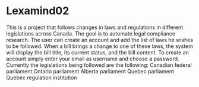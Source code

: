 # Lexamind02
This is a project that follows changes in laws and regulations in
different legislations across Canada. The goal is to automate
legal compliance research. 
The user can create an account and add the list of laws he wishes to be followed. When a bill brings a change to one of these laws, the system will display the bill title, its current status, and the bill content.
To create an account simply enter your email as username and choose a password.
Currently the legislations being followed are the following:
Canadian federal parliament
Ontario parliament
Alberta parliament
Quebec parliament
Quebec regulation institution
